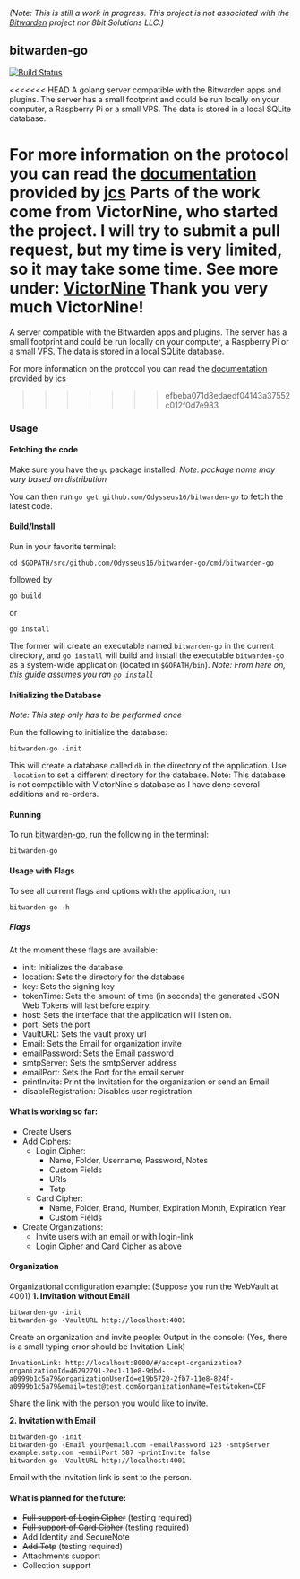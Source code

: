 *(Note: This is still a work in progress.
This project is not associated with the
[Bitwarden](https://bitwarden.com/)
project nor 8bit Solutions LLC.)*

## bitwarden-go

[![Build Status](https://travis-ci.org/Odysseus16/bitwarden-go.svg?branch=master)](https://travis-ci.org/Odysseus16/bitwarden-go)

<<<<<<< HEAD
A golang server compatible with the Bitwarden apps and plugins. The server has a small footprint and could be run locally on your computer, a Raspberry Pi or a small VPS. The data is stored in a local SQLite database.

For more information on the protocol you can read the [documentation](https://github.com/jcs/bitwarden-ruby/blob/master/API.md) provided by [jcs](https://github.com/jcs)
Parts of the work come from VictorNine, who started the project. I will try to submit a pull request, but my time is very limited, so it may take some time. See more under: [VictorNine](https://github.com/VictorNine/bitwarden-go)
Thank you very much VictorNine! 
=======

A server compatible with the Bitwarden apps and plugins. The server has a small footprint and could be run locally on your computer, a Raspberry Pi or a small VPS. The data is stored in a local SQLite database.

For more information on the protocol you can read the [documentation](https://github.com/jcs/bitwarden-ruby/blob/master/API.md) provided by [jcs](https://github.com/jcs)
>>>>>>> efbeba071d8edaedf04143a37552c012f0d7e983

### Usage
#### Fetching the code
Make sure you have the ```go``` package installed.
*Note: package name may vary based on distribution*

You can then run ```go get github.com/Odysseus16/bitwarden-go``` to fetch the latest code.

#### Build/Install
Run in your favorite terminal:
```
cd $GOPATH/src/github.com/Odysseus16/bitwarden-go/cmd/bitwarden-go
```
followed by
```
go build
```
or
```
go install
```
The former will create an executable named ```bitwarden-go``` in the current directory, and ```go install``` will build and install the executable ```bitwarden-go``` as a system-wide application (located in ```$GOPATH/bin```).
*Note: From here on, this guide assumes you ran ```go install```*

#### Initializing the Database
*Note: This step only has to be performed once*

Run the following to initialize the database:
```
bitwarden-go -init
```
This will create a database called ```db``` in the directory of the application. Use `-location` to set a different directory for the database.
Note: This database is not compatible with VictorNine´s database as I have done several additions and re-orders.

#### Running
To run [bitwarden-go](https://github.com/Odysseus16/bitwarden-go), run the following in the terminal:
```
bitwarden-go
```

#### Usage with Flags
To see all current flags and options with the application, run
```
bitwarden-go -h
```

##### Flags
At the moment these flags are available:
- init: Initializes the database.
- location: Sets the directory for the database
- key: Sets the signing key
- tokenTime: Sets the amount of time (in seconds) the generated JSON Web Tokens will last before expiry.
- host: Sets the interface that the application will listen on.
- port: Sets the port
- VaultURL: Sets the vault proxy url
- Email: Sets the Email for organization invite
- emailPassword: Sets the Email password
- smtpServer: Sets the smtpServer address
- emailPort: Sets the Port for the email server
- printInvite: Print the Invitation for the organization or send an Email
- disableRegistration: Disables user registration.


#### What is working so far:
- Create Users
- Add Ciphers:
    - Login Cipher:
        - Name, Folder, Username, Password, Notes
        - Custom Fields
		- URIs
		- Totp
    - Card Cipher:
        - Name, Folder, Brand, Number, Expiration Month, Expiration Year
        - Custom Fields
- Create Organizations:
    - Invite users with an email or with login-link
    - Login Cipher and Card Cipher as above

#### Organization
Organizational configuration example: (Suppose you run the WebVault at 4001)
**1.  Invitation without Email**
```
bitwarden-go -init
bitwarden-go -VaultURL http://localhost:4001
```
Create an organization and invite people:
Output in the console:  (Yes, there is a small typing error should be Invitation-Link)
```
InvationLink: http://localhost:8000/#/accept-organization?organizationId=46292791-2ec1-11e8-9dbd-a0999b1c5a79&organizationUserId=e19b5720-2fb7-11e8-824f-a0999b1c5a79&email=test@test.com&organizationName=Test&token=CDF
```
Share the link with the person you would like to invite. 

**2.  Invitation with Email**
```
bitwarden-go -init
bitwarden-go -Email your@email.com -emailPassword 123 -smtpServer example.smtp.com -emailPort 587 -printInvite false
bitwarden-go -VaultURL http://localhost:4001
```
Email with the invitation link is sent to the person. 

#### What is planned for the future:
- ~~Full support of Login Cipher~~ (testing required)
- ~~Full support of Card Cipher~~ (testing required)
- Add Identity and SecureNote
- ~~Add Totp~~ (testing required)
- Attachments support
- Collection support



